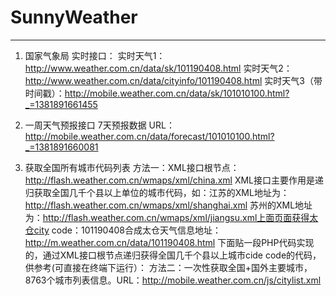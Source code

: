 # SunnyWeather

---------------------------------------------------------------------------------------------
1. 国家气象局
实时接口：
实时天气1：http://www.weather.com.cn/data/sk/101190408.html
实时天气2：http://www.weather.com.cn/data/cityinfo/101190408.html
实时天气3（带时间戳）：http://mobile.weather.com.cn/data/sk/101010100.html?_=1381891661455

2. 一周天气预报接口
7天预报数据 URL： http://mobile.weather.com.cn/data/forecast/101010100.html?_=1381891660081

3. 获取全国所有城市代码列表
方法一：XML接口根节点： http://flash.weather.com.cn/wmaps/xml/china.xml
    XML接口主要作用是递归获取全国几千个县以上单位的城市代码，如：江苏的XML地址为：
        http://flash.weather.com.cn/wmaps/xml/shanghai.xml 
    苏州的XML地址为：http://flash.weather.com.cn/wmaps/xml/jiangsu.xml上面页面获得太仓city 
    code：101190408合成太仓天气信息地址：http://m.weather.com.cn/data/101190408.html
    下面贴一段PHP代码实现的，通过XML接口根节点递归获得全国几千个县以上城市cide code的代码，供参考(可直接在终端下运行）：
方法二：一次性获取全国+国外主要城市，8763个城市列表信息。URL：http://mobile.weather.com.cn/js/citylist.xml